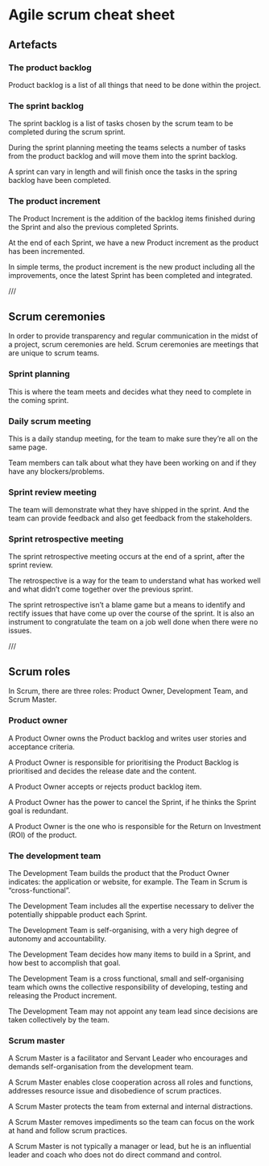 # Agile scrum cheat sheet

## Artefacts

### The product backlog

Product backlog is a list of all things that need to be done within the project.

### The sprint backlog

The sprint backlog is a list of tasks chosen by the scrum team to be completed during the scrum sprint.

During the sprint planning meeting the teams selects a number of tasks from the product backlog and will move them into the sprint backlog.

A sprint can vary in length and will finish once the tasks in the spring backlog have been completed.

### The product increment

The Product Increment is the addition of the backlog items finished during the Sprint and also the previous completed Sprints.

At the end of each Sprint, we have a new Product increment as the product has been incremented.

In simple terms, the product increment is the new product including all the improvements, once the latest Sprint has been completed and integrated.

///

## Scrum ceremonies

In order to provide transparency and regular communication in the midst of a project, scrum ceremonies are held. Scrum ceremonies are meetings that are unique to scrum teams.

### Sprint planning

This is where the team meets and decides what they need to complete in the coming sprint.

### Daily scrum meeting

This is a daily standup meeting, for the team to make sure they’re all on the same page.

Team members can talk about what they have been working on and if they have any blockers/problems.

### Sprint review meeting

The team will demonstrate what they have shipped in the sprint. And the team can provide feedback and also get feedback from the stakeholders.

### Sprint retrospective meeting

The sprint retrospective meeting occurs at the end of a sprint, after the sprint review.

The retrospective is a way for the team to understand what has worked well and what didn’t come together over the previous sprint.

The sprint retrospective isn’t a blame game but a means to identify and rectify issues that have come up over the course of the sprint. It is also an instrument to congratulate the team on a job well done when there were no issues.

///

## Scrum roles

In Scrum, there are three roles: Product Owner, Development Team, and Scrum Master.

### Product owner

A Product Owner owns the Product backlog and writes user stories and acceptance criteria.

A Product Owner is responsible for prioritising the Product Backlog is prioritised and decides the release date and the content.

A Product Owner accepts or rejects product backlog item.

A Product Owner has the power to cancel the Sprint, if he thinks the Sprint goal is redundant.

A Product Owner is the one who is responsible for the Return on Investment (ROI) of the product.

### The development team

The Development Team builds the product that the Product Owner indicates: the application or website, for example. The Team in Scrum is “cross-functional”.

The Development Team includes all the expertise necessary to deliver the potentially shippable product each Sprint.

The Development Team is self-organising, with a very high degree of autonomy and accountability.

The Development Team decides how many items to build in a Sprint, and how best to accomplish that goal.

The Development Team is a cross functional, small and self-organising team which owns the collective responsibility of developing, testing and releasing the Product increment.

The Development Team may not appoint any team lead since decisions are taken collectively by the team.

### Scrum master

A Scrum Master is a facilitator and Servant Leader who encourages and demands self-organisation from the development team.

A Scrum Master enables close cooperation across all roles and functions, addresses resource issue and disobedience of scrum practices.

A Scrum Master protects the team from external and internal distractions.

A Scrum Master removes impediments so the team can focus on the work at hand and follow scrum practices.

A Scrum Master is not typically a manager or lead, but he is an influential leader and coach who does not do direct command and control.
